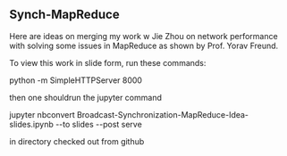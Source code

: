 ## Synch-MapReduce

Here are ideas on merging my work w Jie Zhou on network performance with solving some issues in MapReduce as shown by Prof. Yorav Freund.

To view this work in slide form, run these commands: 

python -m SimpleHTTPServer 8000 

then one shouldrun the jupyter command

jupyter nbconvert Broadcast-Synchronization-MapReduce-Idea-slides.ipynb --to slides --post serve


in directory checked out from github

